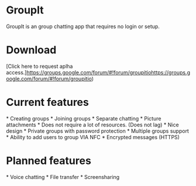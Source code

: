 <h1>GroupIt</h1>

GroupIt is an group chatting app that requires no login or setup. 

<h1>Download</h1>

[Click here to request aplha access.]https://groups.google.com/forum/#!forum/groupitiohttps://groups.google.com/forum/#!forum/groupitio) 

<h1>Current features</h1>
* Creating groups
* Joining groups
* Separate chatting
* Picture attachments
* Does not require a lot of resources. (Does not lag)
* Nice design
* Private groups with password protection
* Multiple groups support 
* Ability to add users to group VIA NFC
* Encrypted messages (HTTPS)


<h1>Planned features</h1>
* Voice chatting
* File transfer
* Screensharing
